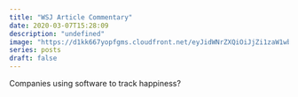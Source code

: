 ```yaml
---
title: "WSJ Article Commentary"
date: 2020-03-07T15:28:09
description: "undefined"
image: "https://d1kk667yopfgms.cloudfront.net/eyJidWNrZXQiOiJjZi1zaW1wbGUtczMtb3JpZ2luLWNsb3VkZnJvbnRmb3JzMy0yNzMxMTY5MzM0ODkiLCJrZXkiOiIwNTg4MTYxNC1jODllLTQ0ZjItODNkYy1kNmU0MDg1NmU5ZGUifQ=="
series: posts
draft: false
---
```

Companies using software to track happiness?
